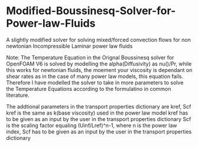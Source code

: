 # Modified-Boussinesq-Solver-for-Power-law-Fluids
A slightly modified solver for solving mixed/forced convection flows for non newtonian Incompressible Laminar power law fluids


Note: The Temperature Equation in the Orignal Boussinesq solver for OpenFOAM V6 is solved by modelling the alpha(Diffusivity) as nu()/Pr, while this works for newtonian fluids, the moement your viscosity is dependant on shear rates as in the case of many power law models, this equation fails.
Therefore I have modelled the solver to take in more parameters to solve the Temperature Equations according to the formulatino in common literature.

The addtional parameters in the transport properties dictionary are kref, Scf
kref is the same as k(base viscosity) used in the power law model kref has to be given as an input by the user in the transport properties dictionary
Scf is the scaling factor equaling (Uinf/Lref)^n-1, where n is the power law index, Scf has to be given as an input by the user in the transport properties dictionary
